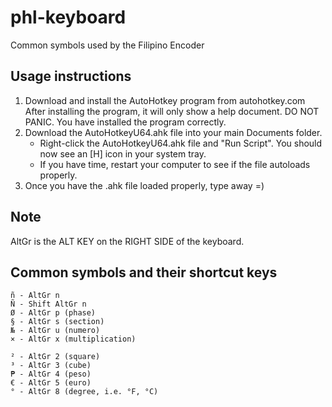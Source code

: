 # phl-keyboard
Common symbols used by the Filipino Encoder

## Usage instructions
1. Download and install the AutoHotkey program from autohotkey.com
   After installing the program, it will only show a help document. DO NOT PANIC. You have installed the program correctly.
2. Download the AutoHotkeyU64.ahk file into your main Documents folder.
   * Right-click the AutoHotkeyU64.ahk file and "Run Script". You should now see an [H] icon in your system tray. 
   * If you have time, restart your computer to see if the file autoloads properly.
3. Once you have the .ahk file loaded properly, type away =)

## Note
AltGr is the ALT KEY on the RIGHT SIDE of the keyboard.

## Common symbols and their shortcut keys
```
ñ - AltGr n
Ñ - Shift AltGr n
Ø - AltGr p (phase)
§ - AltGr s (section)
№ - AltGr u (numero)
× - AltGr x (multiplication)

² - AltGr 2 (square)
³ - AltGr 3 (cube)
₱ - AltGr 4 (peso)
€ - AltGr 5 (euro)
° - AltGr 8 (degree, i.e. °F, °C)
```
